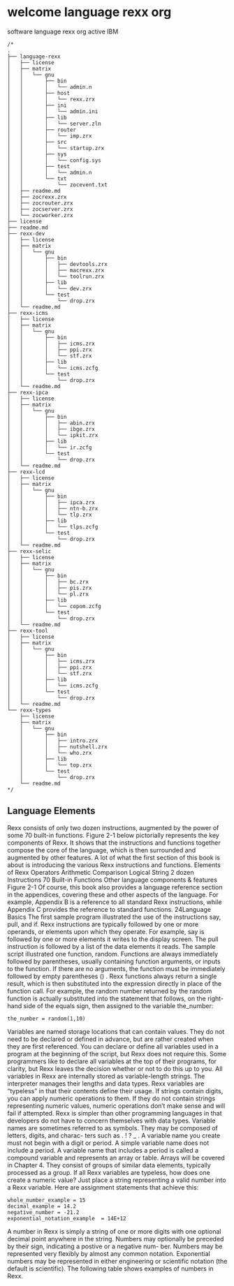 # welcome language rexx org
software language rexx org active IBM 

```rexx
/*
.
├── language-rexx
│   ├── license
│   ├── matrix
│   │   └── gnu
│   │       ├── bin
│   │       │   └── admin.n
│   │       ├── host
│   │       │   └── rexx.zrx
│   │       ├── ini
│   │       │   └── admin.ini
│   │       ├── lib
│   │       │   └── server.zln
│   │       ├── router
│   │       │   └── imp.zrx
│   │       ├── src
│   │       │   └── startup.zrx
│   │       ├── sys
│   │       │   └── config.sys
│   │       ├── test
│   │       │   └── admin.n
│   │       └── txt
│   │           └── zocevent.txt
│   ├── readme.md
│   ├── zocrexx.zrx
│   ├── zocrouter.zrx
│   ├── zocserver.zrx
│   └── zocworker.zrx
├── license
├── readme.md
├── rexx-dev
│   ├── license
│   ├── matrix
│   │   └── gnu
│   │       ├── bin
│   │       │   ├── devtools.zrx
│   │       │   ├── macrexx.zrx
│   │       │   └── toolrun.zrx
│   │       ├── lib
│   │       │   └── dev.zrx
│   │       └── test
│   │           └── drop.zrx
│   └── readme.md
├── rexx-icms
│   ├── license
│   ├── matrix
│   │   └── gnu
│   │       ├── bin
│   │       │   ├── icms.zrx
│   │       │   ├── ppi.zrx
│   │       │   └── stf.zrx
│   │       ├── lib
│   │       │   └── icms.zcfg
│   │       └── test
│   │           └── drop.zrx
│   └── readme.md
├── rexx-ipca
│   ├── license
│   ├── matrix
│   │   └── gnu
│   │       ├── bin
│   │       │   ├── abin.zrx
│   │       │   ├── ibge.zrx
│   │       │   └── ipkit.zrx
│   │       ├── lib
│   │       │   └── ir.zcfg
│   │       └── test
│   │           └── drop.zrx
│   └── readme.md
├── rexx-lcd
│   ├── license
│   ├── matrix
│   │   └── gnu
│   │       ├── bin
│   │       │   ├── ipca.zrx
│   │       │   ├── ntn-b.zrx
│   │       │   └── tlp.zrx
│   │       ├── lib
│   │       │   └── tlps.zcfg
│   │       └── test
│   │           └── drop.zrx
│   └── readme.md
├── rexx-selic
│   ├── license
│   ├── matrix
│   │   └── gnu
│   │       ├── bin
│   │       │   ├── bc.zrx
│   │       │   ├── pis.zrx
│   │       │   └── pl.zrx
│   │       ├── lib
│   │       │   └── copom.zcfg
│   │       └── test
│   │           └── drop.zrx
│   └── readme.md
├── rexx-tool
│   ├── license
│   ├── matrix
│   │   └── gnu
│   │       ├── bin
│   │       │   ├── icms.zrx
│   │       │   ├── ppi.zrx
│   │       │   └── stf.zrx
│   │       ├── lib
│   │       │   └── icms.zcfg
│   │       └── test
│   │           └── drop.zrx
│   └── readme.md
└── rexx-types
    ├── license
    ├── matrix
    │   └── gnu
    │       ├── bin
    │       │   ├── intro.zrx
    │       │   ├── nutshell.zrx
    │       │   └── who.zrx
    │       ├── lib
    │       │   └── top.zrx
    │       └── test
    │           └── drop.zrx
    └── readme.md
*/    
```

## Language Elements

Rexx consists of only two dozen instructions, augmented by the power of some 70 built-in functions.
Figure 2-1 below pictorially represents the key components of Rexx. It shows that the instructions and
functions together compose the core of the language, which is then surrounded and augmented by other
features. A lot of what the first section of this book is about is introducing the various Rexx instructions
and functions.
Elements of Rexx
Operators
Arithmetic
Comparison
Logical
String
2 dozen Instructions
70 Built-in
Functions
Other language components & features
Figure 2-1
Of course, this book also provides a language reference section in the appendices, covering these and
other aspects of the language. For example, Appendix B is a reference to all standard Rexx instructions,
while Appendix C provides the reference to standard functions.
24Language Basics
The first sample program illustrated the use of the instructions say, pull, and if. Rexx instructions are
typically followed by one or more operands, or elements upon which they operate. For example, say is
followed by one or more elements it writes to the display screen. The pull instruction is followed by a
list of the data elements it reads.
The sample script illustrated one function, random. Functions are always immediately followed by
parentheses, usually containing function arguments, or inputs to the function. If there are no arguments,
the function must be immediately followed by empty parentheses () . Rexx functions always return a
single result, which is then substituted into the expression directly in place of the function call. For
example, the random number returned by the random function is actually substituted into the statement
that follows, on the right-hand side of the equals sign, then assigned to the variable the_number:

```rexx
the_number = random(1,10)
```
Variables are named storage locations that can contain values. They do not need to be declared or defined
in advance, but are rather created when they are first referenced. You can declare or define all variables
used in a program at the beginning of the script, but Rexx does not require this. Some programmers like
to declare all variables at the top of their programs, for clarity, but Rexx leaves the decision whether or
not to do this up to you.
All variables in Rexx are internally stored as variable-length strings. The interpreter manages their
lengths and data types. Rexx variables are “typeless” in that their contents define their usage. If strings
contain digits, you can apply numeric operations to them. If they do not contain strings representing
numeric values, numeric operations don’t make sense and will fail if attempted. Rexx is simpler than
other programming languages in that developers do not have to concern themselves with data types.
Variable names are sometimes referred to as symbols. They may be composed of letters, digits, and charac-
ters such as . ! ? _ . A variable name you create must not begin with a digit or period. A simple variable
name does not include a period. A variable name that includes a period is called a compound variable and
represents an array or table. Arrays will be covered in Chapter 4. They consist of groups of similar data
elements, typically processed as a group.
If all Rexx variables are typeless, how does one create a numeric value? Just place a string representing a
valid number into a Rexx variable. Here are assignment statements that achieve this:

```rexx
whole_number_example = 15
decimal_example = 14.2
negative_number = -21.2
exponential_notation_example  = 14E+12
```

A number in Rexx is simply a string of one or more digits with one optional decimal point anywhere in
the string. Numbers may optionally be preceded by their sign, indicating a postive or a negative num-
ber. Numbers may be represented very flexibly by almost any common notation. Exponential numbers
may be represented in either engineering or scientific notation (the default is scientific). The following
table shows examples of numbers in Rexx.
